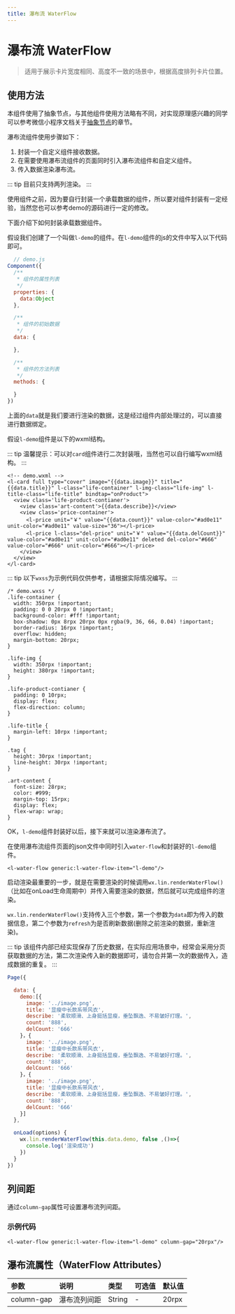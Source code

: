 ```yaml
---
title: 瀑布流 WaterFlow
---
```


# <H2Icon /> 瀑布流 WaterFlow

> 适用于展示卡片宽度相同、高度不一致的场景中，根据高度排列卡片位置。

## 使用方法

本组件使用了抽象节点，与其他组件使用方法略有不同，对实现原理感兴趣的同学可以参考微信小程序文档关于[抽象节点][1]的章节。

瀑布流组件使用步骤如下：

1. 封装一个自定义组件接收数据。
2. 在需要使用瀑布流组件的页面同时引入瀑布流组件和自定义组件。
3. 传入数据渲染瀑布流。

::: tip
目前只支持两列渲染。
:::

使用组件之前，因为要自行封装一个承载数据的组件，所以要对组件封装有一定经验，当然您也可以参考demo的源码进行一定的修改。

下面介绍下如何封装承载数据组件。

假设我们创建了一个叫做`l-demo`的组件。在`l-demo`组件的js的文件中写入以下代码即可。

```js
  // demo.js
Component({
  /**
   * 组件的属性列表
   */
  properties: {
    data:Object
  },

  /**
   * 组件的初始数据
   */
  data: {

  },

  /**
   * 组件的方法列表
   */
  methods: {

  }
})
```

上面的`data`就是我们要进行渲染的数据，这是经过组件内部处理过的，可以直接进行数据绑定。

假设`l-demo`组件是以下的wxml结构。

::: tip
温馨提示：可以对`card`组件进行二次封装哦，当然也可以自行编写wxml结构。
:::

```wxml
<!-- demo.wxml -->
<l-card full type="cover" image="{{data.image}}" title="{{data.title}}" l-class="life-container" l-img-class="life-img" l-title-class="life-title" bindtap="onProduct">
  <view class='life-product-contianer'>
    <view class='art-content'>{{data.describe}}</view>
    <view class='price-container'>
      <l-price unit="￥" value="{{data.count}}" value-color="#ad0e11" unit-color="#ad0e11" value-size="36"></l-price>
      <l-price l-class="del-price" unit="￥" value="{{data.delCount}}" value-color="#ad0e11" unit-color="#ad0e11" deleted del-color="#666" value-color="#666" unit-color="#666"></l-price>
    </view>
  </view>
</l-card>
```

::: tip
以下`wxss`为示例代码仅供参考，请根据实际情况编写。
:::

```wxss
/* demo.wxss */
.life-container {
  width: 350rpx !important;
  padding: 0 0 20rpx 0 !important;
  background-color: #fff !important;
  box-shadow: 0px 8rpx 20rpx 0px rgba(9, 36, 66, 0.04) !important;
  border-radius: 16rpx !important;
  overflow: hidden;
  margin-bottom: 20rpx;
}

.life-img {
  width: 350rpx !important;
  height: 380rpx !important;
}

.life-product-contianer {
  padding: 0 10rpx;
  display: flex;
  flex-direction: column;
}

.life-title {
  margin-left: 10rpx !important;
}

.tag {
  height: 30rpx !important;
  line-height: 30rpx !important;
}

.art-content {
  font-size: 28rpx;
  color: #999;
  margin-top: 15rpx;
  display: flex;
  flex-wrap: wrap;
}
```

OK，`l-demo`组件封装好以后，接下来就可以渲染瀑布流了。

在使用瀑布流组件页面的json文件中同时引入`water-flow`和封装好的`l-demo`组件。

```wxml
<l-water-flow generic:l-water-flow-item="l-demo"/>
```

启动渲染最重要的一步，就是在需要渲染的时候调用`wx.lin.renderWaterFlow()`（比如在onLoad生命周期中）并传入需要渲染的数据，然后就可以完成组件的渲染。

`wx.lin.renderWaterFlow()`支持传入三个参数，第一个参数为`data`即为传入的数据信息，第二个参数为`refresh`为是否刷新数据(删除之前渲染的数据，重新渲染)。

::: tip
该组件内部已经实现保存了历史数据，在实际应用场景中，经常会采用分页获取数据的方法，第二次渲染传入新的数据即可，请勿合并第一次的数据传入，造成数据的重复。
:::

```js
Page({

  data: {
    demo:[{
      image: '../image.png',
      title: '显瘦中长款系带风衣',
      describe: '柔软顺滑、上身挺括显瘦，垂坠飘逸、不易皱好打理。',
      count: '888',
      delCount: '666'
    }，{
      image: '../image.png',
      title: '显瘦中长款系带风衣',
      describe: '柔软顺滑、上身挺括显瘦，垂坠飘逸、不易皱好打理。',
      count: '888',
      delCount: '666'
    }，{
      image: '../image.png',
      title: '显瘦中长款系带风衣',
      describe: '柔软顺滑、上身挺括显瘦，垂坠飘逸、不易皱好打理。',
      count: '888',
      delCount: '666'
    }]
  },

  onLoad(options) {
    wx.lin.renderWaterFlow(this.data.demo, false ,()=>{
      console.log('渲染成功')
    })
  }
})  
```

## 列间距

通过`column-gap`属性可设置瀑布流列间距。

### 示例代码

```wxml
<l-water-flow generic:l-water-flow-item="l-demo" column-gap="20rpx"/>
```

## 瀑布流属性（WaterFlow Attributes）

|  参数   | 说明 | 类型 | 可选值 | 默认值 |  
|:----|:----|:----|:----|:----|
| column-gap |  瀑布流列间距 | String | - | 20rpx |

<RightMenu />

[1]: https://developers.weixin.qq.com/miniprogram/dev/framework/custom-component/generics.html
